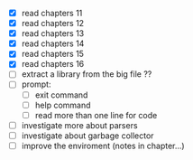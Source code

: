 - [x] read chapters 11
- [X] read chapters 12
- [X] read chapters 13
- [X] read chapters 14
- [X] read chapters 15
- [X] read chapters 16
- [ ] extract a library from the big file ??
- [ ] prompt:
	- [ ] exit command
	- [ ] help command
	- [ ] read more than one line for code

- [ ] investigate more about parsers
- [ ] investigate about garbage collector
- [ ] improve the enviroment (notes in chapter...)
